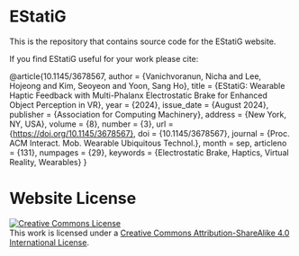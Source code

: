 # EStatiG

This is the repository that contains source code for the EStatiG website.

If you find EStatiG useful for your work please cite:

@article{10.1145/3678567,
author = {Vanichvoranun, Nicha and Lee, Hojeong and Kim, Seoyeon and Yoon, Sang Ho},
title = {EStatiG: Wearable Haptic Feedback with Multi-Phalanx Electrostatic Brake for Enhanced Object Perception in VR},
year = {2024},
issue_date = {August 2024},
publisher = {Association for Computing Machinery},
address = {New York, NY, USA},
volume = {8},
number = {3},
url = {https://doi.org/10.1145/3678567},
doi = {10.1145/3678567},
journal = {Proc. ACM Interact. Mob. Wearable Ubiquitous Technol.},
month = sep,
articleno = {131},
numpages = {29},
keywords = {Electrostatic Brake, Haptics, Virtual Reality, Wearables}
}


# Website License
<a rel="license" href="http://creativecommons.org/licenses/by-sa/4.0/"><img alt="Creative Commons License" style="border-width:0" src="https://i.creativecommons.org/l/by-sa/4.0/88x31.png" /></a><br />This work is licensed under a <a rel="license" href="http://creativecommons.org/licenses/by-sa/4.0/">Creative Commons Attribution-ShareAlike 4.0 International License</a>.
